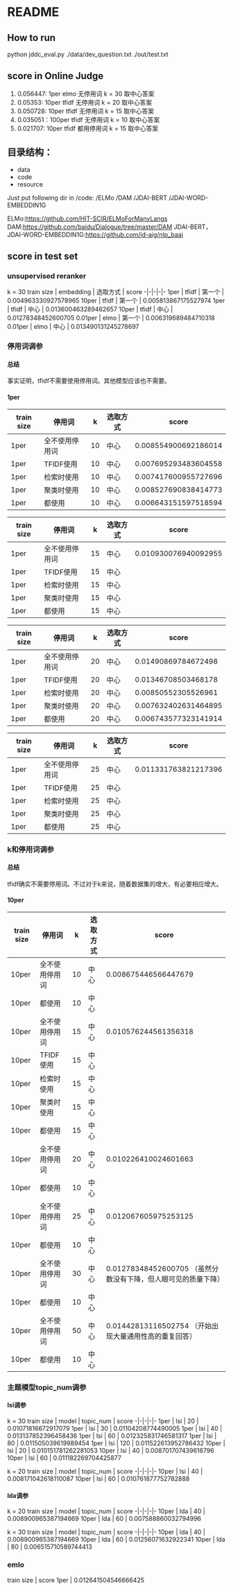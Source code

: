 # README

## How to run
python jddc_eval.py ./data/dev_question.txt ./out/test.txt

## score in Online Judge
1. 0.056447: 1per elmo 无停用词 k = 30 取中心答案
1. 0.05353: 10per tfidf 无停用词 k = 20 取中心答案
2. 0.050728: 10per tfidf 无停用词 k = 15 取中心答案
2. 0.035051：100per tfidf 无停用词 k = 10 取中心答案
1. 0.021707: 10per tfidf 都用停用词 k = 15 取中心答案


## 目录结构：
- data
- code
- resource

Just put following dir in /code:
/ELMo
/DAM
/JDAI-BERT
/JDAI-WORD-EMBEDDIN1G

ELMo:https://github.com/HIT-SCIR/ELMoForManyLangs
DAM:https://github.com/baidu/Dialogue/tree/master/DAM
JDAI-BERT， JDAI-WORD-EMBEDDIN1G:https://github.com/jd-aig/nlp_baai

## score in test set
### unsupervised reranker
k = 30
 train size | embedding | 选取方式 | score 
-|-|-|-|-
1per | tfidf | 第一个 | 0.004963330927578965
10per | tfidf | 第一个 | 0.005813867175527974
1per | tfidf | 中心 | 0.013600463289462657
10per | tfidf | 中心 | 0.01278348452600705
0.01per | elmo | 第一个 | 0.006319689484710318
0.01per | elmo | 中心 | 0.013490131245278697

### 停用词调参
#### 总结
事实证明，tfidf不需要使用停用词。其他模型应该也不需要。

#### 1per
 train size | 停用词 | k | 选取方式 | score 
-|-|-|-|-
1per | 全不使用停用词 | 10 | 中心 | 0.008554900692186014
1per | TFIDF使用 | 10 | 中心 | 0.007695293483604558
1per | 检索时使用 | 10 | 中心 | 0.007417600955727696
1per | 聚类时使用 | 10 | 中心 | 0.008527690838414773
1per | 都使用 | 10 | 中心 | 0.006643151597518594

 train size | 停用词 | k | 选取方式 | score 
-|-|-|-|-
1per | 全不使用停用词 | 15 | 中心 | 0.010930076940092955
1per | TFIDF使用 | 15 | 中心 | 
1per | 检索时使用 | 15 | 中心 | 
1per | 聚类时使用 | 15 | 中心 | 
1per | 都使用 | 15 | 中心 | 

 train size | 停用词 | k | 选取方式 | score 
-|-|-|-|-
1per | 全不使用停用词 | 20 | 中心 | 0.01490869784672498
1per | TFIDF使用 | 20 | 中心 | 0.01346708503468178
1per | 检索时使用 | 20 | 中心 | 0.00850552305526961
1per | 聚类时使用 | 20 | 中心 | 0.007632402631464895
1per | 都使用 | 20 | 中心 | 0.006743577323141914

 train size | 停用词 | k | 选取方式 | score 
-|-|-|-|-
1per | 全不使用停用词 | 25 | 中心 | 0.011331763821217396
1per | TFIDF使用 | 25 | 中心 | 
1per | 检索时使用 | 25 | 中心 | 
1per | 聚类时使用 | 25 | 中心 | 
1per | 都使用 | 25 | 中心 | 

### k和停用词调参
#### 总结
tfidf确实不需要停用词。不过对于k来说，随着数据集的增大，有必要相应增大。

#### 10per
 train size | 停用词 | k | 选取方式 | score 
-|-|-|-|-
10per | 全不使用停用词 | 10 | 中心 | 0.008675446566447679
10per | 都使用 | 10 | 中心 | 
10per | 全不使用停用词 | 15 | 中心 | 0.010576244561356318
10per | TFIDF使用 | 15 | 中心 | 
10per | 检索时使用 | 15 | 中心 | 
10per | 聚类时使用 | 15 | 中心 | 
10per | 都使用 | 15 | 中心 | 
10per | 全不使用停用词 | 20 | 中心 | 0.010226410024601663
10per | 都使用 | 10 | 中心 |  
10per | 全不使用停用词 | 25 | 中心 | 0.012067605975253125
10per | 都使用 | 10 | 中心 |  
10per | 全不使用停用词 | 30 | 中心 | 0.01278348452600705 （虽然分数没有下降，但人眼可见的质量下降）
10per | 都使用 | 10 | 中心 |  
10per | 全不使用停用词 | 50 | 中心 | 0.01442813116502754 （开始出现大量通用性高的重复回答）
10per | 都使用 | 10 | 中心 |  

### 主题模型topic_num调参
#### lsi调参
k = 30
 train size | model | topic_num | score 
-|-|-|-|-
1per | lsi | 20 | 0.01071816672917079
1per | lsi | 30 | 0.01104208774490005
1per | lsi | 40 | 0.013137852396458436
1per | lsi | 60 | 0.012325831746581317
1per | lsi | 80 | 0.011505039619989454
1per | lsi | 120 | 0.011522613952786432
10per | lsi | 20 | 0.010151781262281053
10per | lsi | 40 | 0.008701707439616796
10per | lsi | 60 | 0.011182269704425877

k = 20
 train size | model | topic_num | score 
-|-|-|-|-
10per | lsi | 40 | 0.008171042618110087
10per | lsi | 60 | 0.010761877752782888


#### lda调参
k = 20
 train size | model | topic_num | score 
-|-|-|-|-
10per | lda | 40 | 0.008900965387194669
10per | lda | 60 | 0.007588860032794996


k = 30
 train size | model | topic_num | score 
-|-|-|-|-
10per | lda | 40 | 0.008900965387194669
10per | lda | 60 | 0.01256071632922341
10per | lda | 80 | 0.006515710589744413

### emlo
train size | score
1per | 0.012641504546666425